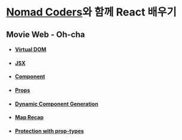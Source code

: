 # [Nomad Coders](https://nomadcoders.co/)와 함께 React 배우기

## Movie Web - Oh-cha
- #### [Virtual DOM](https://github.com/hyesungoh/React_with_NomadCoders/tree/master/ohcha#virtual-dom)

- #### [JSX](https://github.com/hyesungoh/React_with_NomadCoders/tree/master/ohcha#jsx)

- #### [Component](https://github.com/hyesungoh/React_with_NomadCoders/tree/master/ohcha#component)

- #### [Props](https://github.com/hyesungoh/React_with_NomadCoders/tree/master/ohcha#props)

- #### [Dynamic Component Generation](https://github.com/hyesungoh/React_with_NomadCoders/tree/master/ohcha#dynamic-component-generation)

- #### [Map Recap](https://github.com/hyesungoh/React_with_NomadCoders/tree/master/ohcha#map-recap)

- #### [Protection with prop-types](https://github.com/hyesungoh/React_with_NomadCoders/tree/master/ohcha#protection-with-prop-types)